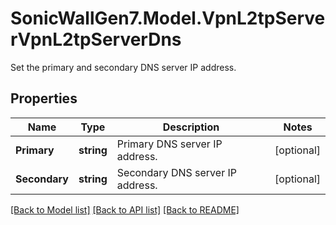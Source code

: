 # SonicWallGen7.Model.VpnL2tpServerVpnL2tpServerDns
Set the primary and secondary DNS server IP address.

## Properties

Name | Type | Description | Notes
------------ | ------------- | ------------- | -------------
**Primary** | **string** | Primary DNS server IP address. | [optional] 
**Secondary** | **string** | Secondary DNS server IP address. | [optional] 

[[Back to Model list]](../README.md#documentation-for-models) [[Back to API list]](../README.md#documentation-for-api-endpoints) [[Back to README]](../README.md)

